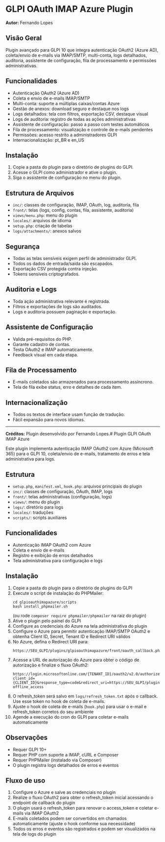 # GLPI OAuth IMAP Azure Plugin

**Autor:** Fernando Lopes

## Visão Geral
Plugin avançado para GLPI 10 que integra autenticação OAuth2 (Azure AD), coleta/envio de e-mails via IMAP/SMTP, multi-conta, logs detalhados, auditoria, assistente de configuração, fila de processamento e permissões administrativas.

## Funcionalidades
- Autenticação OAuth2 (Azure AD)
- Coleta e envio de e-mails IMAP/SMTP
- Multi-conta: suporte a múltiplas caixas/contas Azure
- Gestão de anexos: download seguro e destaque nos logs
- Logs detalhados: tela com filtros, exportação CSV, destaque visual
- Logs de auditoria: registro de todas as ações administrativas
- Assistente de configuração: passo a passo com testes automáticos
- Fila de processamento: visualização e controle de e-mails pendentes
- Permissões: acesso restrito a administradores GLPI
- Internacionalização: pt_BR e en_US

## Instalação
1. Copie a pasta do plugin para o diretório de plugins do GLPI.
2. Acesse o GLPI como administrador e ative o plugin.
3. Siga o assistente de configuração no menu do plugin.

## Estrutura de Arquivos
- `inc/`: classes de configuração, IMAP, OAuth, log, auditoria, fila
- `front/`: telas (logs, config, contas, fila, assistente, auditoria)
- `views/menu.php`: menu do plugin
- `locales/`: arquivos de idioma
- `setup.php`: criação de tabelas
- `logs/attachments/`: anexos salvos

## Segurança
- Todas as telas sensíveis exigem perfil de administrador GLPI.
- Todos os dados de entrada/saída são escapados.
- Exportação CSV protegida contra injeção.
- Tokens sensíveis criptografados.

## Auditoria e Logs
- Toda ação administrativa relevante é registrada.
- Filtros e exportações de logs são auditados.
- Logs e auditoria possuem paginação e exportação.

## Assistente de Configuração
- Valida pré-requisitos do PHP.
- Garante cadastro de contas.
- Testa OAuth2 e IMAP automaticamente.
- Feedback visual em cada etapa.

## Fila de Processamento
- E-mails coletados são armazenados para processamento assíncrono.
- Tela de fila exibe status, erro e detalhes de cada item.

## Internacionalização
- Todos os textos de interface usam função de tradução.
- Fácil expansão para novos idiomas.

---

**Créditos:**
Plugin desenvolvido por Fernando Lopes.# Plugin GLPI OAuth IMAP Azure

Este plugin implementa autenticação IMAP OAuth2 com Azure (Microsoft 365) para o GLPI 10, coleta/envio de e-mails, tratamento de erros e tela administrativa para logs.

## Estrutura
- `setup.php`, `manifest.xml`, `hook.php`: arquivos principais do plugin
- `inc/`: classes de configuração, OAuth, IMAP, logs
- `front/`: telas administrativas (configuração, logs)
- `views/`: menu do plugin
- `logs/`: diretório para logs
- `locales/`: traduções
- `scripts/`: scripts auxiliares

## Funcionalidades
- Autenticação IMAP OAuth2 com Azure
- Coleta e envio de e-mails
- Registro e exibição de erros detalhados
- Tela administrativa para configuração e logs

## Instalação
1. Copie a pasta do plugin para o diretório de plugins do GLPI
2. Execute o script de instalação do PHPMailer:
   ```
   cd glpioauthimapazure/scripts
   bash install_phpmailer.sh
   ```
   (ou rode `composer require phpmailer/phpmailer` na raiz do plugin)
3. Ative o plugin pelo painel do GLPI
4. Configure as credenciais do Azure na tela administrativa do plugin
5. Configure o Azure para permitir autenticação IMAP/SMTP OAuth2 e obtenha Client ID, Secret, Tenant ID e Redirect URI válidos
6. No Azure, defina o Redirect URI para:
   ```
   https://SEU_GLPI/plugins/glpioauthimapazure/front/oauth_callback.php
   ```
7. Acesse a URL de autorização do Azure para obter o código de autorização e finalize o fluxo OAuth2:
   ```
   https://login.microsoftonline.com/{TENANT_ID}/oauth2/v2.0/authorize?client_id={CLIENT_ID}&response_type=code&redirect_uri=https://SEU_GLPI/plugins/glpioauthimapazure/front/oauth_callback.php&response_mode=query&scope=https://outlook.office365.com/.default offline_access
   ```
8. O refresh_token será salvo em `logs/refresh_token.txt` após o callback. Use esse token no hook de coleta de e-mails.
9. Ajuste o hook de coleta de e-mails (`hook.php`) para usar o e-mail e refresh_token corretos do seu ambiente
10. Agende a execução do cron do GLPI para coletar e-mails automaticamente

## Observações
- Requer GLPI 10+
- Requer PHP com suporte a IMAP, cURL e Composer
- Requer PHPMailer (instalado via Composer)
- O plugin registra logs detalhados de erros e eventos

## Fluxo de uso
1. Configure o Azure e salve as credenciais no plugin
2. Realize o fluxo OAuth2 para obter o refresh_token inicial acessando o endpoint de callback do plugin
3. O plugin usará o refresh_token para renovar o access_token e coletar e-mails via IMAP OAuth2
4. E-mails coletados podem ser convertidos em chamados automaticamente (ajuste o hook conforme sua necessidade)
5. Todos os erros e eventos são registrados e podem ser visualizados na tela de logs do plugin
